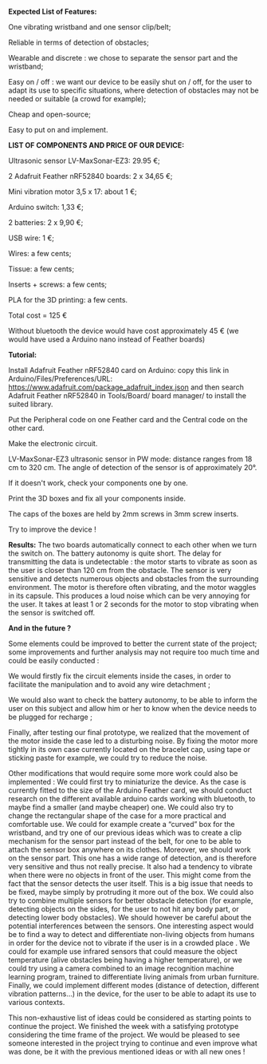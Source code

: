 **Expected List of Features:**

One vibrating wristband and one sensor clip/belt;

Reliable in terms of detection of obstacles;

Wearable and discrete : we chose to separate the sensor part and the wristband;

Easy on / off : we want our device to be easily shut on / off, for the user to adapt its use to specific situations, where detection of obstacles may not be needed or suitable (a crowd for example);

Cheap and open-source;

Easy to put on and implement.


**LIST OF COMPONENTS AND PRICE OF OUR DEVICE:**

Ultrasonic sensor LV-MaxSonar-EZ3: 29.95 €;

2 Adafruit Feather nRF52840 boards:  2 x 34,65 €;

Mini vibration motor 3,5 x 17: about 1 €;

Arduino switch: 1,33 €;

2 batteries: 2 x 9,90 €;

USB wire: 1 €;

Wires: a few cents;

Tissue: a few cents;

Inserts + screws: a few cents;

PLA for the 3D printing: a few cents.

Total cost = 125 € 

Without bluetooth the device would have cost approximately 45 € (we would have used a Arduino nano instead of Feather boards)

**Tutorial:**

Install Adafruit Feather nRF52840 card on Arduino: copy this link in Arduino/Files/Preferences/URL: https://www.adafruit.com/package_adafruit_index.json 
and then search Adafruit Feather nRF52840 in Tools/Board/ board manager/ to install the suited library.

Put the Peripheral code on one Feather card and the Central code on the other card.

Make the electronic circuit.

LV-MaxSonar-EZ3 ultrasonic sensor in PW mode: distance ranges from 18 cm to 320 cm. The angle of detection of the sensor is of approximately 20°.

If it doesn't work, check your components one by one.

Print the 3D boxes and fix all your components inside.

The caps of the boxes are held by 2mm screws in 3mm screw inserts.

Try to improve the device !

**Results:**
The two boards automatically connect to each other when we turn the switch on. The battery autonomy is quite short. The delay for transmitting the data is undetectable : the motor starts to vibrate as soon as the user is closer than 120 cm from the obstacle. The sensor is very sensitive and detects numerous objects and obstacles from the surrounding environment. The motor is therefore often vibrating, and the motor waggles in its capsule. This produces a loud noise which can be very annoying for the user. It takes at least 1 or 2 seconds for the motor to stop vibrating when the sensor is switched off.

**And in the future ?**

Some elements could be improved to better the current state of the project; some improvements and further analysis may not require too much time and could be easily conducted : 

We would firstly fix the circuit elements inside the cases, in order to facilitate the manipulation and to avoid any wire detachment ; 

We would also want to check the battery autonomy, to be able to inform the user on this subject and allow him or her to know when the device needs to be plugged for recharge ; 

Finally, after testing our final prototype, we realized that the movement of the motor inside the case led to a disturbing noise. By fixing the motor more tightly in its own case currently located on the bracelet cap, using tape or sticking paste for example, we could try to reduce the noise.

Other modifications that would require some more work could also be implemented :
We could first try to miniaturize the device. As the case is currently fitted to the size of the Arduino Feather card, we should conduct research on the different available arduino cards working with bluetooth, to maybe find a smaller (and maybe cheaper) one. We could also try to change the rectangular shape of the case for a more practical and comfortable use. We could for example create a “curved” box for the wristband, and try one of our previous ideas which was to create a clip mechanism for the sensor part instead of the belt, for one to be able to attach the sensor box anywhere on its clothes. 
Moreover, we should work on the sensor part. This one has a wide range of detection, and is therefore very sensitive and thus not really precise. It also had a tendency to vibrate when there were no objects in front of the user. This might come from the fact that the sensor detects the user itself. This is a big issue that needs to be fixed, maybe simply by protruding it more out of the box. We could also try to combine multiple sensors for better obstacle detection (for example, detecting objects on the sides, for the user to not hit any body part, or detecting lower body obstacles). We should however be careful about the potential interferences between the sensors. 
One interesting aspect would be to find a way to detect and differentiate non-living objects from humans in order for the device not to vibrate if the user is in a crowded place . We could for example use infrared sensors that could measure the object temperature (alive obstacles being having a higher temperature), or we could try using a camera combined to an image recognition machine learning program, trained to differentiate living animals from urban furniture. 
Finally, we could implement different modes (distance of detection, different vibration patterns…) in the device, for the user to be able to adapt its use to various contexts. 

This non-exhaustive list of ideas could be considered as starting points to continue the project. We finished the week with a satisfying prototype considering the time frame of the project. We would be pleased to see someone interested in the project trying to continue and even improve what was done, be it with the previous mentioned ideas or with all new ones !
